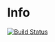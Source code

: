 # Info

[![Build Status](https://travis-ci.org/kmindi/crypto-examples.svg?branch=master)](https://travis-ci.org/kmindi/crypto-examples)